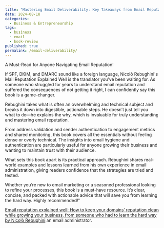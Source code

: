 ```yaml
---
title: "Mastering Email Deliverability: Key Takeaways from Email Reputation Explained Well"
date: 2024-08-18
categories:
  - Business & Entrepreneurship
tags:
  - business
  - email
  - book-review
published: true
permalink: /email-deliverability/
---
```

A Must-Read for Anyone Navigating Email Reputation!

If SPF, DKIM, and DMARC sound like a foreign language, Nicolò Rebughini's Mail Reputation Explained Well is the translator you've been waiting for. As someone who struggled for years to understand email reputation and suffered the consequences of not getting it right, I can confidently say this book is a game-changer.

Rebughini takes what is often an overwhelming and technical subject and breaks it down into digestible, actionable steps. He doesn’t just tell you what to do—he explains the why, which is invaluable for truly understanding and mastering email reputation.

From address validation and sender authentication to engagement metrics and shared monitoring, this book covers all the essentials without feeling dense or overly technical. The insights into email hygiene and authentication are particularly useful for anyone growing their business and wanting to maintain trust with their audience.

What sets this book apart is its practical approach. Rebughini shares real-world examples and lessons learned from his own experience in email administration, giving readers confidence that the strategies are tried and tested.

Whether you’re new to email marketing or a seasoned professional looking to refine your processes, this book is a must-have resource. It’s clear, concise, and packed with actionable advice that will save you from learning the hard way. Highly recommended!"

[Email reputation explained well: How to keep your domains’ reputation clean while growing your business, from someone who had to learn the hard way by Nicolò Rebughini](https://amzn.to/3V9gzwA) an email administrator.